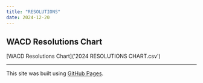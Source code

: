 ```yaml
---
title: "RESOLUTIONS"
date: 2024-12-20
---
```


## WACD Resolutions Chart
[WACD Resolutions Chart]('2024 RESOLUTIONS CHART.csv')

---
This site was built using [GitHub Pages](https://pages.github.com/).
